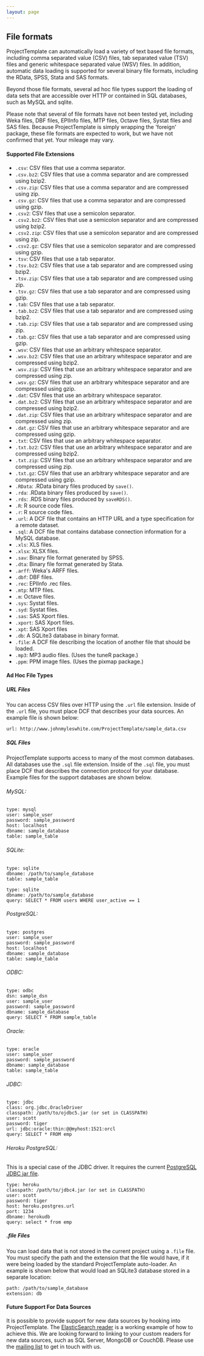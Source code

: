 ```yaml
---
layout: page
---
```

## File formats
ProjectTemplate can automatically load a variety of text based file formats, including comma separated value (CSV) files, tab separated value (TSV) files and generic whitespace separated value (WSV) files. In addition, automatic data loading is supported for several binary file formats, including the RData, SPSS, Stata and SAS formats.

Beyond those file formats, several ad hoc file types support the loading of data sets that are accessible over HTTP or contained in SQL databases, such as MySQL and sqlite.

Please note that several of file formats have not been tested yet, including Weka files, DBF files, EPIInfo files, MTP files, Octave files, Systat files and SAS files. Because ProjectTemplate is simply wrapping the 'foreign' package, these file formats are expected to work, but we have not confirmed that yet. Your mileage may vary.

#### Supported File Extensions

* `.csv`: CSV files that use a comma separator.
* `.csv.bz2`: CSV files that use a comma separator and are compressed using bzip2.
* `.csv.zip`: CSV files that use a comma separator and are compressed using zip.
* `.csv.gz`: CSV files that use a comma separator and are compressed using gzip.
* `.csv2`: CSV files that use a semicolon separator.
* `.csv2.bz2`: CSV files that use a semicolon separator and are compressed using bzip2.
* `.csv2.zip`: CSV files that use a semicolon separator and are compressed using zip.
* `.csv2.gz`: CSV files that use a semicolon separator and are compressed using gzip.
* `.tsv`: CSV files that use a tab separator.
* `.tsv.bz2`: CSV files that use a tab separator and are compressed using bzip2.
* `.tsv.zip`: CSV files that use a tab separator and are compressed using zip.
* `.tsv.gz`: CSV files that use a tab separator and are compressed using gzip.
* `.tab`: CSV files that use a tab separator.
* `.tab.bz2`: CSV files that use a tab separator and are compressed using bzip2.
* `.tab.zip`: CSV files that use a tab separator and are compressed using zip.
* `.tab.gz`: CSV files that use a tab separator and are compressed using gzip.
* `.wsv`: CSV files that use an arbitrary whitespace separator.
* `.wsv.bz2`: CSV files that use an arbitrary whitespace separator and are compressed using bzip2.
* `.wsv.zip`: CSV files that use an arbitrary whitespace separator and are compressed using zip.
* `.wsv.gz`: CSV files that use an arbitrary whitespace separator and are compressed using gzip.
* `.dat`: CSV files that use an arbitrary whitespace separator.
* `.dat.bz2`: CSV files that use an arbitrary whitespace separator and are compressed using bzip2.
* `.dat.zip`: CSV files that use an arbitrary whitespace separator and are compressed using zip.
* `.dat.gz`: CSV files that use an arbitrary whitespace separator and are compressed using gzip.
* `.txt`: CSV files that use an arbitrary whitespace separator.
* `.txt.bz2`: CSV files that use an arbitrary whitespace separator and are compressed using bzip2.
* `.txt.zip`: CSV files that use an arbitrary whitespace separator and are compressed using zip.
* `.txt.gz`: CSV files that use an arbitrary whitespace separator and are compressed using gzip.
* `.RData`: .RData binary files produced by `save()`.
* `.rda`: .RData binary files produced by `save()`.
* `.rds`: .RDS binary files produced by `saveRDS()`.
* `.R`: R source code files.
* `.r`: R source code files.
* `.url`: A DCF file that contains an HTTP URL and a type specification for a remote dataset.
* `.sql`: A DCF file that contains database connection information for a MySQL database.
* `.xls`: XLS files.
* `.xlsx`: XLSX files.
* `.sav`: Binary file format generated by SPSS.
* `.dta`: Binary file format generated by Stata.
* `.arff`: Weka's ARFF files.
* `.dbf`: DBF files.
* `.rec`: EPIInfo .rec files.
* `.mtp`: MTP files.
* `.m`: Octave files.
* `.sys`: Systat files.
* `.syd`: Systat files.
* `.sas`: SAS Xport files.
* `.xport`: SAS Xport files.
* `.xpt`: SAS Xport files
* `.db`: A SQLite3 database in binary format.
* `.file`: A DCF file describing the location of another file that should be loaded.
* `.mp3`: MP3 audio files. (Uses the tuneR package.)
* `.ppm`: PPM image files. (Uses the pixmap package.)

#### Ad Hoc File Types

##### URL Files
You can access CSV files over HTTP using the `.url` file extension. Inside
of the `.url` file, you must place DCF that describes your data sources.
An example file is shown below:

    url: http://www.johnmyleswhite.com/ProjectTemplate/sample_data.csv

##### SQL Files
ProjectTemplate supports access to many of the most common databases. All databases use the `.sql` file extension. Inside of the `.sql` file, you must place DCF that describes the connection protocol for your database. Example files for the support databases are shown below.

###### MySQL:
    type: mysql
    user: sample_user
    password: sample_password
    host: localhost
    dbname: sample_database
    table: sample_table

###### SQLite:
    type: sqlite
    dbname: /path/to/sample_database
    table: sample_table

    type: sqlite
    dbname: /path/to/sample_database
    query: SELECT * FROM users WHERE user_active == 1

###### PostgreSQL:
    type: postgres
    user: sample_user
    password: sample_password
    host: localhost
    dbname: sample_database
    table: sample_table

###### ODBC:
    type: odbc
    dsn: sample_dsn
    user: sample_user
    password: sample_password
    dbname: sample_database
    query: SELECT * FROM sample_table

###### Oracle:
    type: oracle
    user: sample_user
    password: sample_password
    dbname: sample_database
    table: sample_table

###### JDBC:
    type: jdbc
    class: org.jdbc.OracleDriver
    classpath: /path/to/ojdbc5.jar (or set in CLASSPATH)
    user: scott
    password: tiger
    url: jdbc:oracle:thin:@@myhost:1521:orcl
    query: SELECT * FROM emp

###### Heroku PostgreSQL:
This is a special case of the JDBC driver. It requires the current [PostgreSQL JDBC jar file](http://jdbc.postgresql.org/download.html).

    type: heroku
    classpath: /path/to/jdbc4.jar (or set in CLASSPATH)
    user: scott
    password: tiger
    host: heroku.postgres.url
    port: 1234
    dbname: herokudb
    query: select * from emp

##### .file Files
You can load data that is not stored in the current project using a `.file` file. You must specify the path and the extension that the file would have, if it were being loaded by the standard ProjectTemplate auto-loader. An example is shown below that would load an SQLite3 database stored in a separate location:

    path: /path/to/sample_database
    extension: db

#### Future Support For Data Sources

It is possible to provide support for new data sources by hooking into
ProjectTemplate.
The [ElasticSearch reader](https://github.com/KentonWhite/esReader) is a working
example of how to achieve this.  We are looking forward to linking to your
custom readers for new data sources, such as SQL Server, MongoDB or CouchDB.
Please use the [mailing list](./mailing_list.html) to get in touch with us.
